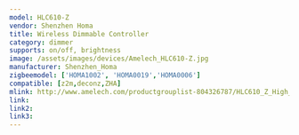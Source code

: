 ```yaml
---
model: HLC610-Z
vendor: Shenzhen Homa 
title: Wireless Dimmable Controller
category: dimmer
supports: on/off, brightness
image: /assets/images/devices/Amelech_HLC610-Z.jpg
manufacturer: Shenzhen_Homa
zigbeemodel: ['HOMA1002', 'HOMA0019','HOMA0006']
compatible: [z2m,deconz,ZHA]
mlink: http://www.amelech.com/productgrouplist-804326787/HLC610_Z_High_bay_linear_light_controller.html
link: 
link2: 
link3: 
---
```


